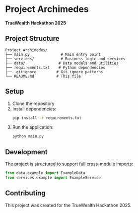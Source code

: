# Project Archimedes

**TrueWealth Hackathon 2025**

## Project Structure

```
Project Archimedes/
├── main.py              # Main entry point
├── services/            # Business logic and services
├── data/               # Data models and utilities
├── requirements.txt    # Python dependencies
├── .gitignore         # Git ignore patterns
└── README.md          # This file
```

## Setup

1. Clone the repository
2. Install dependencies:
   ```bash
   pip install -r requirements.txt
   ```
3. Run the application:
   ```bash
   python main.py
   ```

## Development

The project is structured to support full cross-module imports:
```python
from data.example import ExampleData
from services.example import ExampleService
```

## Contributing

This project was created for the TrueWealth Hackathon 2025.
